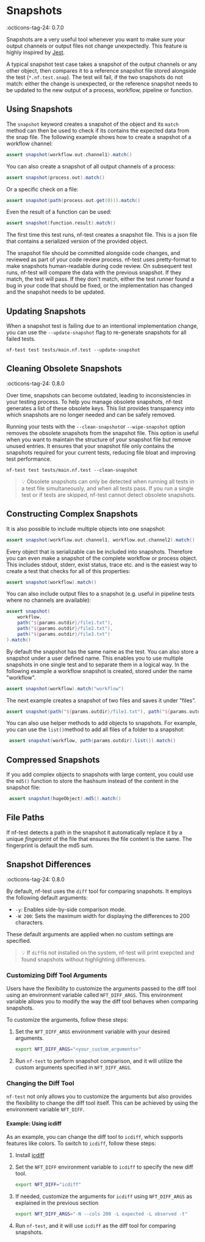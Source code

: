 # Snapshots
:octicons-tag-24: 0.7.0

Snapshots are a very useful tool whenever you want to make sure your output channels or output files not change unexpectedly. This feature is highly inspired by [Jest](https://jestjs.io/).

A typical snapshot test case takes a snapshot of the output channels or any other object, then compares it to a reference snapshot file stored alongside the test (`*.nf.test.snap`). The test will fail, if the two snapshots do not match: either the change is unexpected, or the reference snapshot needs to be updated to the new output of a process, workflow, pipeline or function.


## Using Snapshots

The `snapshot` keyword creates a snapshot of the object and its `match` method can then be used to check if its contains the expected data from the snap file. The following example shows how to create a snapshot of a workflow channel:

```Groovy
assert snapshot(workflow.out.channel1).match()
```

You can also create a snapshot of all output channels of a process:

```Groovy
assert snapshot(process.out).match()
```

Or a specific check on a file:

```Groovy
assert snapshot(path(process.out.get(0))).match()
```

Even the result of a function can be used:

```Groovy
assert snapshot(function.result).match()
```

The first time this test runs, nf-test creates a snapshot file. This is a json file that contains a serialized version of the provided object.

The snapshot file should be committed alongside code changes, and reviewed as part of your code review process. nf-test uses pretty-format to make snapshots human-readable during code review. On subsequent test runs, nf-test will compare the data with the previous snapshot. If they match, the test will pass. If they don't match, either the test runner found a bug in your code that should be fixed, or the implementation has changed and the snapshot needs to be updated.

## Updating Snapshots

When a snapshot test is failing due to an intentional implementation change, you can use the `--update-snapshot` flag to re-generate snapshots for all failed tests.

```
nf-test test tests/main.nf.test --update-snapshot
```

## Cleaning Obsolete Snapshots

:octicons-tag-24: 0.8.0

Over time, snapshots can become outdated, leading to inconsistencies in your testing process. To help you manage obsolete snapshots, nf-test generates a list of these obsolete keys.
This list provides transparency into which snapshots are no longer needed and can be safely removed.

Running your tests with the `--clean-snapshot`or `--wipe-snapshot` option removes the obsolete snapshots from the snapshot file.
This option is useful when you want to maintain the structure of your snapshot file but remove unused entries.
It ensures that your snapshot file only contains the snapshots required for your current tests, reducing file bloat and improving test performance.

```
nf-test test tests/main.nf.test --clean-snapshot
```

>:bulb: Obsolete snapshots can only be detected when running all tests in a test file simultaneously, and when all tests pass. If you run a single test or if tests are skipped, nf-test cannot detect obsolete snapshots.


## Constructing Complex Snapshots

It is also possible to include multiple objects into one snapshot:

```Groovy
assert snapshot(workflow.out.channel1, workflow.out.channel2).match()
```

Every object that is serializable can be included into snapshots. Therefore you can even make a snapshot of the complete workflow or process object. This includes stdout, stderr, exist status, trace etc.  and is the easiest way to create a test that checks for all of this properties:

```Groovy
assert snapshot(workflow).match()
```

You can also include output files to a snapshot (e.g. useful in pipeline tests where no channels are available):

```Groovy
assert snapshot(
    workflow,
    path("${params.outdir}/file1.txt"),
    path("${params.outdir}/file2.txt"),
    path("${params.outdir}/file3.txt")
).match()
```

By default the snapshot has the same name as the test. You can also store a snapshot under a user defined name. This enables you to use multiple snapshots in one single test and to separate them in a logical way. In the following example a workflow snapshot is created, stored under the name "workflow".

```Groovy
assert snapshot(workflow).match("workflow")
```

The next example creates a snapshot of two files and saves it under "files".

```Groovy
assert snapshot(path("${params.outdir}/file1.txt"), path("${params.outdir}/file2.txt")).match("files")
```

You can also use helper methods to add objects to snapshots. For example, you can use the `list()`method to add all files of a folder to a snapshot:

```Groovy
 assert snapshot(workflow, path(params.outdir).list()).match()
```

## Compressed Snapshots

If you add complex objects to snapshots with large content, you could use the `md5()` function to store the hashsum instead of the content in the snapshot file:

```Groovy
 assert snapshot(hugeObject).md5().match()
```

## File Paths

If nf-test detects a path in the snapshot it automatically replace it by a unique *fingerprint* of the file that ensures the file content is the same. The fingerprint is default the md5 sum.


## Snapshot Differences

:octicons-tag-24: 0.8.0

By default, nf-test uses the `diff` tool for comparing snapshots. It employs the following default arguments:

- `-y`: Enables side-by-side comparison mode.
- `-W 200`: Sets the maximum width for displaying the differences to 200 characters.

These default arguments are applied when no custom settings are specified.

>:bulb: If `diff`is not installed on the system, nf-test will print exepcted and found snapshots without highlighting differences.


### Customizing Diff Tool Arguments

Users have the flexibility to customize the arguments passed to the diff tool using an environment variable called `NFT_DIFF_ARGS`. This environment variable allows you to modify the way the diff tool behaves when comparing snapshots.

To customize the arguments, follow these steps:

1. Set the `NFT_DIFF_ARGS` environment variable with your desired arguments.

    ```bash
    export NFT_DIFF_ARGS="<your_custom_arguments>"
    ```

2. Run `nf-test` to perform snapshot comparison, and it will utilize the custom arguments specified in `NFT_DIFF_ARGS`.

### Changing the Diff Tool

`nf-test` not only allows you to customize the arguments but also provides the flexibility to change the diff tool itself. This can be achieved by using the environment variable `NFT_DIFF`.

#### Example: Using icdiff

As an example, you can change the diff tool to `icdiff`, which supports features like colors. To switch to `icdiff`, follow these steps:

1. Install [icdiff](https://github.com/jeffkaufman/icdiff)

2. Set the `NFT_DIFF` environment variable to `icdiff` to specify the new diff tool.

    ```bash
    export NFT_DIFF="icdiff"
    ```

3. If needed, customize the arguments for `icdiff` using `NFT_DIFF_ARGS` as explained in the previous section

    ```bash
    export NFT_DIFF_ARGS="-N --cols 200 -L expected -L observed -t"
    ```

4. Run `nf-test`, and it will use `icdiff` as the diff tool for comparing snapshots.
